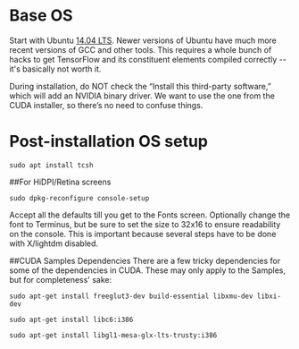 # Base OS
Start with Ubuntu [14.04 LTS](http://releases.ubuntu.com/14.04/).  Newer versions of Ubuntu have much more recent versions of GCC and other tools.  This requires a whole bunch of hacks to get TensorFlow and its constituent elements compiled correctly -- it's basically not worth it.

During installation, do NOT check the “Install this third-party software,” which will add an NVIDIA binary  driver. We want to use the one from the CUDA installer, so there’s no need to confuse things.

# Post-installation OS setup

`sudo apt install tcsh`

##For HiDPI/Retina screens

`sudo dpkg-reconfigure console-setup`

Accept all the defaults till you get to the Fonts screen. Optionally change the font to Terminus, but be sure to set the size to 32x16 to ensure readability on the console. This is important because several steps have to be done with X/lightdm disabled.

##CUDA Samples Dependencies
There are a few tricky dependencies for some of the dependencies in CUDA. These may only apply to the Samples, but for completeness' sake:

`sudo apt-get install freeglut3-dev build-essential libxmu-dev libxi-dev`

`sudo apt-get install libc6:i386`

`sudo apt-get install libgl1-mesa-glx-lts-trusty:i386`


